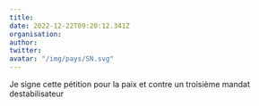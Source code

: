 ```yaml
---
title: 
date: 2022-12-22T09:20:12.341Z
organisation: 
author: 
twitter: 
avatar: "/img/pays/SN.svg"
---
```


Je signe cette pétition pour la paix et contre un troisième mandat destabilisateur 